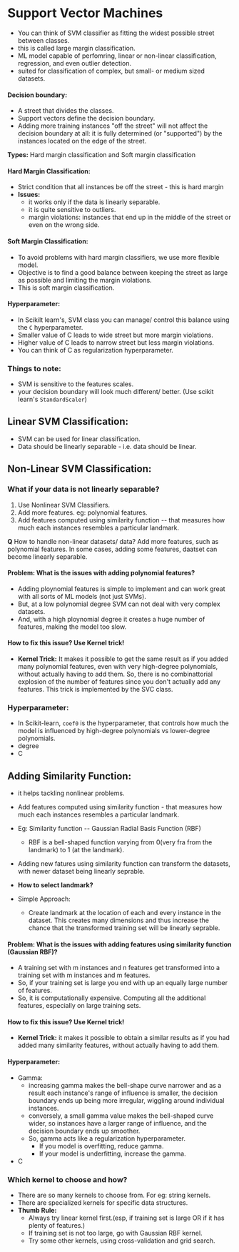 # Support Vector Machines
- You can think of SVM classifier as fitting the widest possible street between classes. 
- this is called large margin classification.
- ML model capable of perfomring, linear or non-linear classification, regression, and even outlier detection.
- suited for classification of complex, but small- or medium sized datasets.

#### Decision boundary:
- A street that divides the classes.
- Support vectors define the decision boundary.
- Adding more training instances "off the street" will not affect the decision boundary at all: it is fully determined (or "supported") by the instances located on the edge of the street.

**Types:** Hard margin classification and Soft margin classification

#### Hard Margin Classification:
- Strict condition that all instances be off the street - this is hard margin
- **Issues:**
  - it works only if the data is linearly separable.
  - it is quite sensitive to outliers.
  - margin violations: instances that end up in the middle of the street or even on the wrong side.

#### Soft Margin Classification:
- To avoid problems with hard margin classifiers, we use more flexible model.
- Objective is to find a good balance between keeping the street as large as possible and limiting the margin violations.
- This is soft margin classification.

#### Hyperparameter:
- In Scikilt learn's, SVM class you can manage/ control this balance using the `C` hyperparameter.
- Smaller value of C leads to wide street but more margin violations.
- Higher value of C leads to narrow street but less margin violations.
- You can think of C as regularization hyperparameter.

### Things to note:
- SVM is sensitive to the features scales.
- your decision boundary will look much different/ better. (Use scikit learn's `StandardScaler`)

## Linear SVM Classification:
- SVM can be used for linear classification.
- Data should be linearly separable - i.e. data should be linear.

## Non-Linear SVM Classification:
### What if your data is not linearly separable? 
1. Use Nonlinear SVM Classifiers.
2. Add more features. eg: polynomial features.
3. Add features computed using similarity function -- that measures how much each instances resembles a particular landmark.  

**Q** How to handle non-linear datasets/ data? Add more features, such as polynomial features. In some cases, adding some features, daatset can become linearly separable.

#### Problem: What is the issues with adding polynomial features?
- Adding ploynomial features is simple to implement and can work great with all sorts of ML models (not just SVMs).
- But, at a low polynomial degree SVM can not deal with very complex datasets.
- And, with a high ploynomial degree it creates a huge number of features, making the model too slow.

#### How to fix this issue? Use Kernel trick!
- **Kernel Trick:** It makes it possible to get the same result as if you added many polynomial features, even with very high-degree polynomials, without actually having to add them. So, there is no combinattorial explosion of the number of features since you don't actually add any features. This trick is implemented by the SVC class. 

### Hyperparameter:
- In Scikit-learn, `coef0` is the hyperparameter, that controls how much the model is influenced by high-degree polynomials vs lower-degree polynomials.
- degree
- C


## Adding Similarity Function:
- it helps tackling nonlinear problems.
- Add features computed using similarity function - that measures how much each instances resembles a particular landmark.
- Eg: Similarity function -- Gaussian Radial Basis Function (RBF)
  - RBF is a bell-shaped function varying from 0(very fra from the landmark) to 1 (at the landmark).
 - Adding new fatures using similarity function can transform the datasets, with newer dataset being linearly seprable.
 
 - **How to select landmark?**
 - Simple Approach:
   - Create landmark at the location of each and every instance in the dataset. This creates many dimensions and thus increase the chance that the transformed training set will be linearly seprable.
 
#### Problem: What is the issues with adding features using similarity function (Gaussian RBF)?
 - A training set with m instances and n features get transformed into a training set with m instances and m features.
 - So, if your training set is large you end with up an equally large number of features.
 - So, it is computationally expensive. Computing all the additional features, especially on large training sets.
  
#### How to fix this issue? Use Kernel trick!
- **Kernel Trick:** it makes it possible to obtain a similar results as if you had added many similarity features, without actually having to add them.

#### Hyperparameter:
- Gamma: 
  - increasing gamma makes the bell-shape curve narrower and as a result each instance's range of influence is smaller, the decision boundary ends up being more irregular, wiggling around individual instances.
  - conversely, a small gamma value makes the bell-shaped curve wider, so instances have a larger range of influence, and the decision boundary ends up smoother. 
  - So, gamma acts like a regularization hyperparameter.
     - If you model is overfitting, reduce gamma.
     - If your model is underfitting, increase the gamma.
- C
 

### Which kernel to choose and how?
- There are so many kernels to choose from. For eg: string kernels.
- There are specialized kernels for specific data structures.
- **Thumb Rule:**
  - Always try linear kernel first.(esp, if training set is large OR if it has plenty of features.)
  - If training set is not too large, go with Gaussian RBF kernel.
  - Try some other kernels, using cross-validation and grid search.








